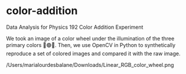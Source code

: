# color-addition

Data Analysis for Physics 192 Color Addition Experiment

We took an image of a color wheel under the illumination of the three primary colors 🔴🟢🔵. Then, we use OpenCV in Python to synthetically reproduce a set of colored images and compared it with the raw image.

/Users/marialourdesbalane/Downloads/Linear_RGB_color_wheel.png
